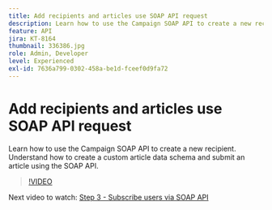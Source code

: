 ```yaml
---
title: Add recipients and articles use SOAP API request
description: Learn how to use the Campaign SOAP API to create a new recipient. Understand how to create a custom article data schema and submit an article using the SOAP API.
feature: API
jira: KT-8164
thumbnail: 336386.jpg
role: Admin, Developer
level: Experienced
exl-id: 7636a799-0302-458a-be1d-fceef0d9fa72
---
```

# Add recipients and articles use SOAP API request

Learn how to use the Campaign SOAP API to create a new recipient. Understand how to create a custom article data schema and submit an article using the SOAP API.

>[!VIDEO](https://video.tv.adobe.com/v/336386?quality=12&learn=on)

Next video to watch: [Step 3 - Subscribe users via SOAP API](/help/tutorial-use-soap-apis/subscribe-users-via-soap-api.md)